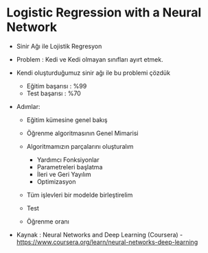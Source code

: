 # Logistic Regression with a Neural Network

* Sinir Ağı ile Lojistik Regresyon

* Problem : Kedi ve Kedi olmayan sınıfları ayırt etmek.

* Kendi oluşturduğumuz sinir ağı ile bu problemi çözdük
    * Eğitim başarısı : %99
    * Test başarısı : %70
    
* Adımlar:

    * Eğitim kümesine genel bakış
    
    * Öğrenme algoritmasının Genel Mimarisi
    
    * Algoritmamızın parçalarını oluşturalım
         * Yardımcı Fonksiyonlar
         * Parametreleri başlatma
         * İleri ve Geri Yayılım
         * Optimizasyon
         
    * Tüm işlevleri bir modelde birleştirelim
    
    * Test
    
    * Öğrenme oranı

* Kaynak : Neural Networks and Deep Learning (Coursera) - https://www.coursera.org/learn/neural-networks-deep-learning
